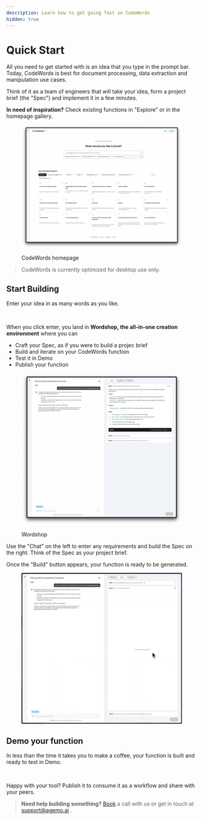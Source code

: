 ```yaml
---
description: Learn how to get going fast on CodeWords
hidden: true
---
```


# Quick Start

All you need to get started with is an idea that you type in the prompt bar. Today, CodeWords is best for document processing, data extraction and manipulation use cases.&#x20;

Think of it as a team of engineers that will take your idea, form a project brief (the "Spec") and implement it in a few minutes.

**In need of inspiration?** Check existing functions in "Explore" or in the homepage gallery.

<figure><img src="../.gitbook/assets/AZ - Arc -2024-12-10 at 17.30.31@2x.png" alt=""><figcaption><p>CodeWords homepage</p></figcaption></figure>

> CodeWords is currently optimized for desktop use only.



## Start Building

Enter your idea in as many words as you like.

<figure><img src="../.gitbook/assets/codewords-homepage-20241210-1080p (1).gif" alt=""><figcaption></figcaption></figure>

When you click enter, you land in **Wordshop, the all-in-one creation environment** where you can

* Craft your Spec, as if you were to build a projec brief
* Build and iterate on your CodeWords function
* Test it in Demo
* Publish your function

<figure><img src="../.gitbook/assets/AZ - Arc -2024-12-10 at 17.53.39@2x.png" alt=""><figcaption><p>Wordshop</p></figcaption></figure>

Use the "Chat" on the left to enter any requirements and build the Spec on the right. Think of the Spec as your project brief.&#x20;

Once the "Build" button appears, your function is ready to be generated.

<figure><img src="../.gitbook/assets/codewords-wordshop-build-20241210-1080p.gif" alt=""><figcaption></figcaption></figure>



## Demo your function

In less than the time it takes you to make a coffee, your function is built and ready to test in Demo.

<figure><img src="../.gitbook/assets/codewords-wordshop-demo-20241213-1080p.gif" alt=""><figcaption></figcaption></figure>

Happy with your tool? Publish it to consume it as a workflow and share with your peers.

> **Need help building something?** [Book](https://calendar.app.google/ggmGV1buZZASGd9F9) a call with us or get in touch at [support@agemo.ai](mailto:support@agemo.ai) .

